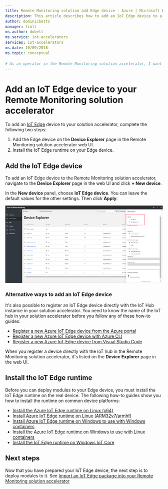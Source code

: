 ```yaml
---
title: Remote Monitoring solution add Edge device - Azure | Microsoft Docs 
description: This article describes how to add an IoT Edge device to a Remote Monitoring solution accelerator
author: dominicbetts
manager: timlt
ms.author: dobett
ms.service: iot-accelerators
services: iot-accelerators
ms.date: 10/09/2018
ms.topic: conceptual

# As an operator in the Remote Monitoring solution accelerator, I want add an IoT Edge deice to the solution so that I can receive telemetry from the device
---
```


# Add an IoT Edge device to your Remote Monitoring solution accelerator

To add an [IoT Edge](../iot-edge/about-iot-edge.md) device to your solution accelerator, complete the following two steps:

1. Add the Edge device on the **Device Explorer** page in the Remote Monitoring solution accelerator web UI.
1. Install the IoT Edge runtime on your Edge device.

## Add the IoT Edge device

To add an IoT Edge device to the Remote Monitoring solution accelerator, navigate to the **Device Explorer** page in the web UI and click **+ New device**.

In the **New device** panel, choose **IoT Edge device**. You can leave the default values for the other settings. Then click **Apply**:

![Add IoT Edge device](media/iot-accelerators-remote-monitoring-add-edge-device/addedgedevice.png)

### Alternative ways to add an IoT Edge device

It's also possible to register an IoT Edge device directly with the IoT Hub instance in your solution accelerator. You need to know the name of the IoT hub in your solution accelerator before you follow any of these how-to guides:

- [Register a new Azure IoT Edge device from the Azure portal](../iot-edge/how-to-register-device-portal.md)
- [Register a new Azure IoT Edge device with Azure CLI](../iot-edge/how-to-register-device-cli.md)
- [Register a new Azure IoT Edge device from Visual Studio Code](../iot-edge/how-to-register-device-vscode.md)

When you register a device directly with the IoT hub in the Remote Monitoring solution accelerator, it's listed on the **Device Explorer** page in the web UI.

## Install the IoT Edge runtime

Before you can deploy modules to your Edge device, you must install the IoT Edge runtime on the real device. The following how-to guides show you how to install the runtime on common device platforms:

- [Install the Azure IoT Edge runtime on Linux (x64)](../iot-edge/how-to-install-iot-edge-linux.md)
- [Install Azure IoT Edge runtime on Linux (ARM32v7/armhf)](../iot-edge/how-to-install-iot-edge-linux-arm.md)
- [Install Azure IoT Edge runtime on Windows to use with Windows containers](../iot-edge/how-to-install-iot-edge-windows-with-windows.md)
- [Install the Azure IoT Edge runtime on Windows to use with Linux containers](../iot-edge/how-to-install-iot-edge-windows-with-linux.md)
- [Install the IoT Edge runtime on Windows IoT Core](../iot-edge/how-to-install-iot-core.md)

## Next steps

Now that you have prepared your IoT Edge device, the next step is to deploy modules to it. See [Import an IoT Edge package into your Remote Monitoring solution accelerator](iot-accelerators-remote-monitoring-import-edge-package.md)
